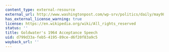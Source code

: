 ```yaml
---
content_type: external-resource
external_url: http://www.washingtonpost.com/wp-srv/politics/daily/may98/goldwaterspeech.htm
has_external_license_warning: true
license: https://en.wikipedia.org/wiki/All_rights_reserved
status: ''
title: Goldwater's 1964 Acceptance Speech
uid: d799d33a-feb5-4195-89ce-d6f20f83a9c5
wayback_url: ''
---
```

